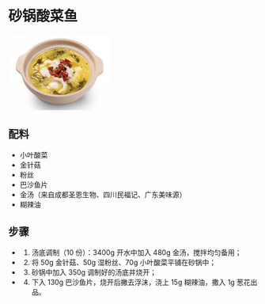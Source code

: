 # 砂锅酸菜鱼

![砂锅酸菜鱼](../images/砂锅酸菜鱼.png)

## 配料

- 小叶酸菜
- 金针菇
- 粉丝
- 巴沙鱼片
- 金汤（来自成都圣恩生物、四川民福记、广东美味源）
- 糊辣油

## 步骤

- 1. 汤底调制（10 份）：3400g 开水中加入 480g 金汤，搅拌均匀备用；
- 2. 将 50g 金针菇、50g 湿粉丝、70g 小叶酸菜平铺在砂锅中；
- 3. 砂锅中加入 350g 调制好的汤底并烧开；
- 4. 下入 130g 巴沙鱼片，烧开后撇去浮沫，浇上 15g 糊辣油，撒入 1g 葱花出品。

